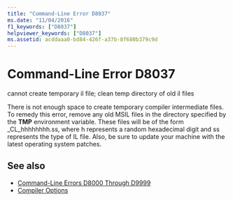 ```yaml
---
title: "Command-Line Error D8037"
ms.date: "11/04/2016"
f1_keywords: ["D8037"]
helpviewer_keywords: ["D8037"]
ms.assetid: acddaaa0-bd84-426f-a37b-8f680b379c9d
---
```

# Command-Line Error D8037

cannot create temporary il file; clean temp directory of old il files

There is not enough space to create temporary compiler intermediate files. To remedy this error, remove any old MSIL files in the directory specified by the **TMP** environment variable. These files will be of the form _CL_hhhhhhhh.ss, where h represents a random hexadecimal digit and ss represents the type of IL file. Also, be sure to update your machine with the latest operating system patches.

## See also

- [Command-Line Errors D8000 Through D9999](../../error-messages/tool-errors/command-line-errors-d8000-through-d9999.md)
- [Compiler Options](../../build/reference/compiler-options.md)
